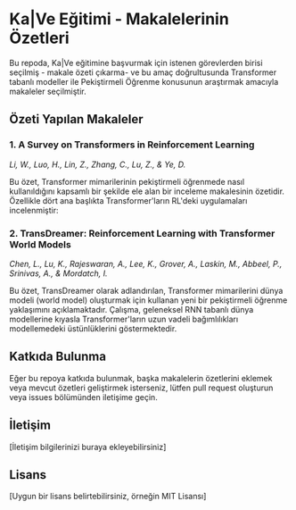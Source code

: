 # Ka|Ve Eğitimi - Makalelerinin Özetleri

Bu repoda, Ka|Ve eğitimine başvurmak için istenen görevlerden birisi seçilmiş - makale özeti çıkarma- ve bu amaç doğrultusunda Transformer tabanlı modeller ile Pekiştirmeli Öğrenme konusunun araştırmak amacıyla makaleler seçilmiştir.

## Özeti Yapılan Makaleler

### 1. A Survey on Transformers in Reinforcement Learning
*Li, W., Luo, H., Lin, Z., Zhang, C., Lu, Z., & Ye, D.*

Bu özet, Transformer mimarilerinin pekiştirmeli öğrenmede nasıl kullanıldığını kapsamlı bir şekilde ele alan bir inceleme makalesinin özetidir. Özellikle dört ana başlıkta Transformer'ların RL'deki uygulamaları incelenmiştir:

### 2. TransDreamer: Reinforcement Learning with Transformer World Models
*Chen, L., Lu, K., Rajeswaran, A., Lee, K., Grover, A., Laskin, M., Abbeel, P., Srinivas, A., & Mordatch, I.*

Bu özet, TransDreamer olarak adlandırılan, Transformer mimarilerini dünya modeli (world model) oluşturmak için kullanan yeni bir pekiştirmeli öğrenme yaklaşımını açıklamaktadır. Çalışma, geleneksel RNN tabanlı dünya modellerine kıyasla Transformer'ların uzun vadeli bağımlılıkları modellemedeki üstünlüklerini göstermektedir.

## Katkıda Bulunma

Eğer bu repoya katkıda bulunmak, başka makalelerin özetlerini eklemek veya mevcut özetleri geliştirmek isterseniz, lütfen pull request oluşturun veya issues bölümünden iletişime geçin.

## İletişim

[İletişim bilgilerinizi buraya ekleyebilirsiniz]

## Lisans

[Uygun bir lisans belirtebilirsiniz, örneğin MIT Lisansı]
